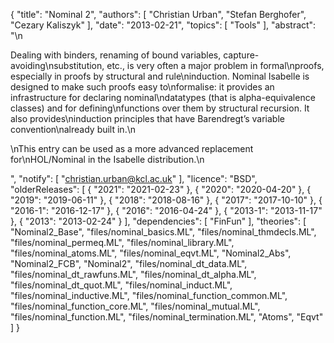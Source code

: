 {
    "title": "Nominal 2",
    "authors": [
        "Christian Urban",
        "Stefan Berghofer",
        "Cezary Kaliszyk"
    ],
    "date": "2013-02-21",
    "topics": [
        "Tools"
    ],
    "abstract": "\n<p>Dealing with binders, renaming of bound variables, capture-avoiding\nsubstitution, etc., is very often a major problem in formal\nproofs, especially in proofs by structural and rule\ninduction. Nominal Isabelle is designed to make such proofs easy to\nformalise: it provides an infrastructure for declaring nominal\ndatatypes (that is alpha-equivalence classes) and for defining\nfunctions over them by structural recursion. It also provides\ninduction principles that have Barendregt’s variable convention\nalready built in.\n</p><p>\nThis entry can be used as a more advanced replacement for\nHOL/Nominal in the Isabelle distribution.\n</p>",
    "notify": [
        "christian.urban@kcl.ac.uk"
    ],
    "licence": "BSD",
    "olderReleases": [
        {
            "2021": "2021-02-23"
        },
        {
            "2020": "2020-04-20"
        },
        {
            "2019": "2019-06-11"
        },
        {
            "2018": "2018-08-16"
        },
        {
            "2017": "2017-10-10"
        },
        {
            "2016-1": "2016-12-17"
        },
        {
            "2016": "2016-04-24"
        },
        {
            "2013-1": "2013-11-17"
        },
        {
            "2013": "2013-02-24"
        }
    ],
    "dependencies": [
        "FinFun"
    ],
    "theories": [
        "Nominal2_Base",
        "files/nominal_basics.ML",
        "files/nominal_thmdecls.ML",
        "files/nominal_permeq.ML",
        "files/nominal_library.ML",
        "files/nominal_atoms.ML",
        "files/nominal_eqvt.ML",
        "Nominal2_Abs",
        "Nominal2_FCB",
        "Nominal2",
        "files/nominal_dt_data.ML",
        "files/nominal_dt_rawfuns.ML",
        "files/nominal_dt_alpha.ML",
        "files/nominal_dt_quot.ML",
        "files/nominal_induct.ML",
        "files/nominal_inductive.ML",
        "files/nominal_function_common.ML",
        "files/nominal_function_core.ML",
        "files/nominal_mutual.ML",
        "files/nominal_function.ML",
        "files/nominal_termination.ML",
        "Atoms",
        "Eqvt"
    ]
}
